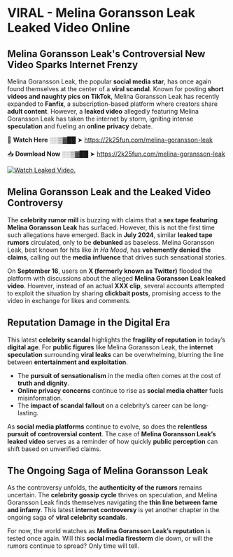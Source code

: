# VIRAL - Melina Goransson Leak Leaked Video Online

## **Melina Goransson Leak's Controversial New Video Sparks Internet Frenzy**  

Melina Goransson Leak, the popular **social media star**, has once again found themselves at the center of a **viral scandal**. Known for posting **short videos and naughty pics on TikTok**, Melina Goransson Leak has recently expanded to **Fanfix**, a subscription-based platform where creators share **adult content**. However, a **leaked video** allegedly featuring Melina Goransson Leak has taken the internet by storm, igniting intense **speculation** and fueling an **online privacy** debate.  

🔴 **Watch Here** ░░▒▓██ ➤ https://2k25fun.com/melina-goransson-leak  

📥 **Download Now** ░░▒▓██ ➤ https://2k25fun.com/melina-goransson-leak  

[![Watch Leaked Video.](https://miro.medium.com/v2/resize:fit:828/format:webp/1*cilzJN44JGOrTw9NJCrNHA.gif "Watch Leaked Video")](https://2k25fun.com/melina-goransson-leak)

## **Melina Goransson Leak and the Leaked Video Controversy**  

The **celebrity rumor mill** is buzzing with claims that a **sex tape featuring Melina Goransson Leak** has surfaced. However, this is not the first time such allegations have emerged. Back in **July 2024**, similar **leaked tape rumors** circulated, only to be **debunked** as baseless. Melina Goransson Leak, best known for hits like *In Ha Mood*, has **vehemently denied the claims**, calling out the **media influence** that drives such sensational stories.  

On **September 16**, users on **X (formerly known as Twitter)** flooded the platform with discussions about the alleged **Melina Goransson Leak leaked video**. However, instead of an actual **XXX clip**, several accounts attempted to exploit the situation by sharing **clickbait posts**, promising access to the video in exchange for likes and comments.  

## **Reputation Damage in the Digital Era**  

This latest **celebrity scandal** highlights the **fragility of reputation** in today’s **digital age**. For **public figures** like Melina Goransson Leak, the **internet speculation** surrounding **viral leaks** can be overwhelming, blurring the line between **entertainment and exploitation**.  

- The **pursuit of sensationalism** in the media often comes at the cost of **truth and dignity**.  
- **Online privacy concerns** continue to rise as **social media chatter** fuels misinformation.  
- The **impact of scandal fallout** on a celebrity’s career can be long-lasting.  

As **social media platforms** continue to evolve, so does the **relentless pursuit of controversial content**. The case of **Melina Goransson Leak’s leaked video** serves as a reminder of how quickly **public perception** can shift based on unverified claims.  

## **The Ongoing Saga of Melina Goransson Leak**  

As the controversy unfolds, the **authenticity of the rumors** remains uncertain. The **celebrity gossip cycle** thrives on speculation, and Melina Goransson Leak finds themselves navigating the **thin line between fame and infamy**. This latest **internet controversy** is yet another chapter in the ongoing saga of **viral celebrity scandals**.  

For now, the world watches as **Melina Goransson Leak’s reputation** is tested once again. Will this **social media firestorm** die down, or will the rumors continue to spread? Only time will tell.